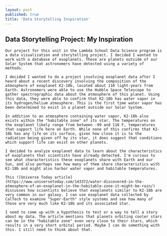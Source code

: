 ```yaml
---
layout: post
published: true
title: 'Data Storytelling Inspiration'
---
```

## Data Storytelling Project: My Inspiration

	Our project for this unit in the Lambda School Data Science program is a data visualization and storytelling project. I decided I wanted to work with a database of exoplanets. These are planets outside of our Solar System that astronomers have detected using a variety of methods. 

	I decided I wanted to do a project involving exoplanet data after I heard about a recent discovery involving the composition of the atmosphere of exoplanet K2-18b, located about 110 light-years from Earth. Astronomers were able to use the Hubble Space Telescope to gather spectrographic data about the atmosphere of this planet. Using this data, they were able to confirm that K2-18b has water vapor in its hydrogen/helium atmosphere. This is the first time water vapor has been determined to exist in a planet outside our Solar System.
    
    In addition to an atmosphere containing water vapor, K2-18b also exists within the "habitable zone" of its star. The temperatures on the exoplanet likely range from between -99 and 116 F, temperatures that support life here on Earth. While none of this confirms that K2-18b has any life on its surface, given how close it is to the radiation being given off by its star, it does suggest that conditions which support life can exist on other planets. 
    
    I decided to analyze exoplanet data to learn about the characteristics of exoplanets that scientists have already detected. I'm curious to see what characteristics these exoplanets share with Earth and our Sun, and also perhaps see how many of them share characteristics with K2-18b and might also harbor water vapor and habitable temperatures. 
    
    This ![Universe Today article](https://www.universetoday.com/143372/water-discovered-in-the-atmosphere-of-an-exoplanet-in-the-habitable-zone-it-might-be-rain/) discusses how scientists believe that exoplanets similar to K2-18b are very common in our galaxy. I can use exoplanet data collected by CalTech to examine "Super-Earth" style systems and see how many of those are very much like K2-18b and its associated star. 
    
    I need to come up with a hypothesis to test or a way to tell a story about my data. The article mentions that planets orbiting cooler stars can be in the "habitable zone" even very close to their stars, which results in a very short orbital period. Maybe I can do something with this. I still need to think about that.
